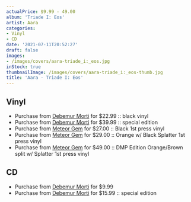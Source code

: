 ```yaml
---
actualPrice: $9.99 - 49.00
album: 'Triade I: Eos'
artist: Aara
categories:
- Vinyl
- CD
date: '2021-07-11T20:52:27'
draft: false
images:
- /images/covers/aara-triade_i:_eos.jpg
inStock: true
thumbnailImage: /images/covers/aara-triade_i:_eos-thumb.jpg
title: 'Aara - Triade I: Eos'
---
```


## Vinyl
* Purchase from [Debemur Morti](https://debemurmorti.aisamerch.com/item/96822) for $22.99 :: black vinyl
* Purchase from [Debemur Morti](https://debemurmorti.aisamerch.com/item/96824) for $39.99 :: special edition
* Purchase from [Meteor Gem](https://meteor-gem.com/products/aara-triade-i-eos) for $27.00 :: Black 1st press vinyl
* Purchase from [Meteor Gem](https://meteor-gem.com/products/aara-triade-i-eos) for $29.00 :: Orange w/ Black Splatter 1st press vinyl
* Purchase from [Meteor Gem](https://meteor-gem.com/products/aara-triade-i-eos) for $49.00 :: DMP Edition Orange/Brown split w/ Splatter 1st press vinyl
## CD
* Purchase from [Debemur Morti](https://debemurmorti.aisamerch.com/item/96825) for $9.99
* Purchase from [Debemur Morti](https://debemurmorti.aisamerch.com/item/96826) for $15.99 :: special edition
